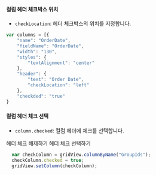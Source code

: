 #### 컬럼 헤더 체크박스 위치

- `checkLocation`: 헤더 체크박스의 위치를 지정합니다.

```js
var columns = [{
    "name": "OrderDate",
    "fieldName": "OrderDate",
    "width": "130",
    "styles": {
        "textAlignment": "center"
    },
    "header": {
        "text": "Order Date",
        "checkLocation": "left"
    },
    "checkded": "true"
}
```

#### 컬럼 헤더 체크 선택
- `column.checked`: 컬럼 헤더에 체크를 선택합니다.

<a class="btn primary small round lowercase" id="btnSetColumnUnChecked">헤더 체크 해제하기</a>
<a class="btn primary small round lowercase" id="btnSetColumnChecked">헤더 체크 선택하기</a>
```js
  var checkColumn = gridView.columnByName("GroupIds");
  checkColumn.checked = true;
  gridView.setColumn(checkColumn);
```

<script>

  $('#btnSetColumnChecked').click(function() {
    var checkColumn = gridView.columnByName("GroupIds");
    checkColumn.checked = true;
    gridView.setColumn(checkColumn);    
  });

  $('#btnSetColumnUnChecked').click(function() {
    var unCheckColumn = gridView.columnByName("GroupIds");
    unCheckColumn.checked = false;
    gridView.setColumn(unCheckColumn);
  });

</script>
